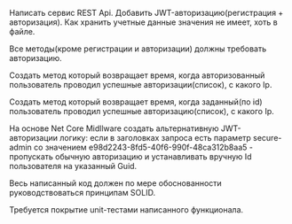 Написать сервис REST Api.
Добавить JWT-авторизацию(регистрация + авторизация). Как хранить
учетные данные значения не имеет, хоть в файле.

Все методы(кроме регистрации и авторизации) должны требовать
авторизацию.

Создать метод который возвращает время, когда авторизованный
пользователь проводил успешные авторизации(список), с какого Ip.

Создать метод который возвращает время, когда заданный(по id)
пользователь проводил успешные авторизацию(список), с какого Ip.

На основе Net Core Midllware создать альтернативную JWT-
авторизации логику: если в заголовках запроса есть параметр
secure-admin со значением e98d2243-8fd5-40f6-990f-48ca312b8aa5 -
пропускать обычную авторизацию и устанавливать вручную Id
пользователя на указанный Guid.

Весь написанный код должен по мере обоснованности
руководствоваться принципам SOLID.

Требуется покрытие unit-тестами написанного функционала.
